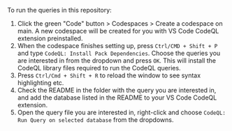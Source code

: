 To run the queries in this repository:
1. Click the green "Code" button > Codespaces > Create a codespace on main. A new codespace will be created for you with VS Code CodeQL extension preinstalled.
2. When the codespace finishes setting up, press `Ctrl/CMD + Shift + P` and type `CodeQL: Install Pack Dependencies`. Choose the queries you are interested in from the dropdown and press `OK`. This will install the CodeQL library files required to run the CodeQL queries.
4. Press `Ctrl/Cmd + Shift + R` to reload the window to see syntax highlighting etc. 
5. Check the README in the folder with the query you are interested in, and add the database listed in the README to your VS Code CodeQL extension.
6. Open the query file you are interested in, right-click and choose `CodeQL: Run Query on selected database` from the dropdowns.
